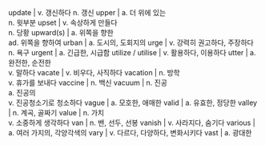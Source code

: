 update	| v. 갱신하다 n. 갱신
upper	| a. 더 위에 있는<br/>n. 윗부분
upset	| v. 속상하게 만들다<br/>n. 당황
upward(s)	| a. 위쪽을 향한<br/>ad. 위쪽을 향하여
urban	| a. 도시의, 도회지의
urge	| v. 강력히 권고하다, 주장하다 n. 욕구
urgent	| a. 긴급한, 시급함
utilize / utilise	| v. 활용하다, 이용하다
utter	| a. 완전한, 순전한<br/>v. 말하다
vacate	| v. 비우다, 사직하다
vacation	| n. 방학<br/>v. 휴가를 보내다
vaccine	| n. 백신
vacuum	| n. 진공<br/>a. 진공의<br/>v. 진공청소기로 청소하다
vague	| a. 모호한, 애매한
valid	| a. 유효한, 정당한
valley	| n. 계곡, 골짜기
value	| n. 가치<br/>v. 소중하게 생각하다
van	| n. 밴, 선두, 선봉
vanish	| v. 사라지다, 숨기다
various	| a. 여러 가지의, 각양각색의
vary	| v. 다르다, 다양하다, 변화시키다
vast	| a. 광대한
